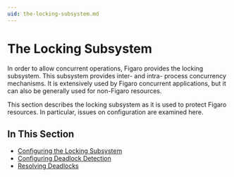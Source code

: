 ```yaml
---
uid: the-locking-subsystem.md
---
```


# The Locking Subsystem

In order to allow concurrent operations, Figaro provides the locking subsystem. This subsystem provides inter- and intra- process concurrency mechanisms. It is extensively used by Figaro concurrent applications, but it can also be generally used for non-Figaro resources.


This section describes the locking subsystem as it is used to protect Figaro resources. In particular, issues on configuration are examined here.



## In This Section
* [Configuring the Locking Subsystem](xref:configuring-the-locking-subsystem.md)
* [Configuring Deadlock Detection](xref:configuring-deadlock-detection.md)
* [Resolving Deadlocks](xref:resolving-deadlocks.md)
